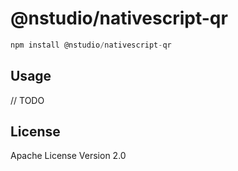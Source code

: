 # @nstudio/nativescript-qr

```javascript
npm install @nstudio/nativescript-qr
```

## Usage

// TODO

## License

Apache License Version 2.0
